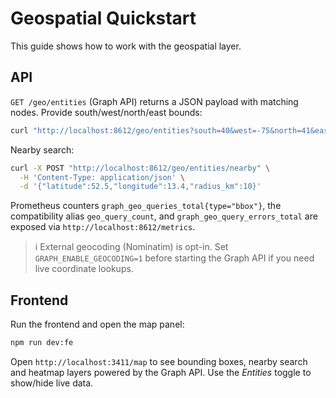 # Geospatial Quickstart

This guide shows how to work with the geospatial layer.

## API

`GET /geo/entities` (Graph API) returns a JSON payload with matching nodes. Provide south/west/north/east bounds:

```sh
curl "http://localhost:8612/geo/entities?south=40&west=-75&north=41&east=-73"
```

Nearby search:

```sh
curl -X POST "http://localhost:8612/geo/entities/nearby" \
  -H 'Content-Type: application/json' \
  -d '{"latitude":52.5,"longitude":13.4,"radius_km":10}'
```

Prometheus counters `graph_geo_queries_total{type="bbox"}`, the compatibility alias `geo_query_count`, and `graph_geo_query_errors_total` are exposed via `http://localhost:8612/metrics`.

> ℹ️ External geocoding (Nominatim) is opt-in. Set `GRAPH_ENABLE_GEOCODING=1` before starting the Graph API if you need live coordinate lookups.

## Frontend

Run the frontend and open the map panel:

```sh
npm run dev:fe
```

Open `http://localhost:3411/map` to see bounding boxes, nearby search and heatmap layers powered by the Graph API. Use the *Entities* toggle to show/hide live data.
